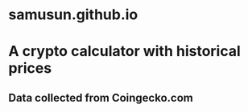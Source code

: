 # samusun.github.io

# A crypto calculator with historical prices
## Data collected from Coingecko.com
